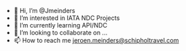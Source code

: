 - 👋 Hi, I’m @Jmeinders
- 👀 I’m interested in IATA NDC Projects
- 🌱 I’m currently learning API/NDC
- 💞️ I’m looking to collaborate on ...
- 📫 How to reach me jeroen.meinders@schipholtravel.com

<!---
Jmeinders/Jmeinders is a ✨ special ✨ repository because its `README.md` (this file) appears on your GitHub profile.
You can click the Preview link to take a look at your changes.
--->
